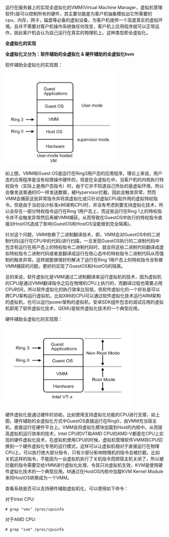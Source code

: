 运行在服务器上的实现全虚拟化的VMM\(Virtual Machine Manager，虚拟机管理软件\)层可以控制所有的硬件，其主要功能是为客户机抽象模拟出它所需要的cpu，内存，网卡，磁盘等必备的虚拟设备，为客户机提供一个高度真实的虚拟环境。且并不需要对客户机操作系统做任何改变，客户机上应用程序就可以正常运作，因此客户机会认为自己运行在真实的物理机上。这种类型即全虚拟化。

**全虚拟化的实现**

**全虚拟化又分为：软件辅助的全虚拟化 & 硬件辅助的全虚拟化hvm**

软件辅助全虚拟化的实现图：

![](/images/introduction/virtualization_type/soft_virtualization.png)

如上图，VMM和Guest OS是运行在Ring3用户态的应用程序。理论上来说，用户态的应用程序是没有权限操作硬件的，但是在全虚拟化中，当客户机的内核执行特权指令（实际上是用户态指令）时，由于它并不知道自己所处的是虚拟环境，所以会像发送普通的IO一样发送数据，被Hypervisor拦截，因此会触发异常，然而VMM会捕获这些异常指令并将其虚拟化成只针对虚拟CPU起作用的虚拟特权指令。但是由于当初设计标准x86架构CPU时，并没有考虑到要支持虚拟化技术，所以会存在一部分特权指令运行在Ring 1用户态上，而这些运行在Ring 1上的特权指令并不会触发异常然后再被VMM捕获。从而导致在GuestOS中执行的特权指令直接对HostOS造成了影响\(GuestOS和HostOS没能做到完全隔离\)。

针对这个问题，VMM依赖了二进制翻译技术，即，VMM会对GuestOS中的二进制代码\(运行在CPU中的代码\)进行扫描，一旦发现GuestOS执行的二进制代码中包含有运行在用户态上的特权指令二进制代码时，就会将这些二进制代码翻译成虚拟特权指令二进制代码或者是翻译成运行在核心态中的特权指令二进制代码从而强制的触发异常。这样就能够很好的解决了运行在Ring 1用户态上的特权指令没有被VMM捕获的问题，更好的实现了GuestOS和HostOS的隔离。

总的来说，软件虚拟化是VMM通过二进制翻译来运行虚拟机的技术，因为虚拟机的CPU是通过VMM翻译指令之后在物理机CPU上执行的，而翻译过程也需要占用CPU时间，所以软件虚拟化的执行效率比较低，但软件虚拟化的一个好处是可以跨CPU架构运行虚拟机，比如X86的CPU可以通过软件虚拟化技术运行ARM架构的虚拟机，也可以运行power架构的虚拟机，安卓SDK组件包含的调试应用的虚拟机即用了软件虚拟化技术，QEMU是软件虚拟化技术的一个典型应用。

硬件辅助全虚拟化的实现图：

![](/images/introduction/virtualization_type/hvm.png)

硬件虚拟化是通过硬件的协助，比如使用支持虚拟化功能的CPU进行支撑，如上图，硬件辅助的全虚拟化方式中GuestOS直接运行在Ring0，由VMM充当宿主机，直接运行在硬件平台上。VMM会将虚拟化模块加载到Host的内核中。从而提高虚拟机运行效率的技术，Intel CPU的VT和AMD CPU的AMD-V都是在CPU上实现的硬件虚拟化技术，在虚拟机使用CPU的时候，虚拟机管理软件VMM将CPU切换到一个硬件虚拟化专用的运行模式，这样可以让虚拟机相对于直接运行在物理CPU上，可以执行绝大部分指令，只有少部分影响物理机的指令会被拦截，比如关机这样的指令，不能因为一台虚拟机执行了关机指令而把宿主机关闭了，所以被拦截的指令需要交给VMM进行虚拟化处理，令其只对虚拟机生效，KVM是使用硬件虚拟化技术的一个典型应用。M通过在HostOS内核中加载KVM Kernel Module来将HostOS转换成为一个VMM。

查看系统是否可以支持硬件辅助虚拟机化，可以使用如下命令：

对于Intel CPU:

```
# grep "vmx" /proc/cpuinfo
```

对于AMD CPU:

```
# grep "svm" /proc/cpuinfo
```

